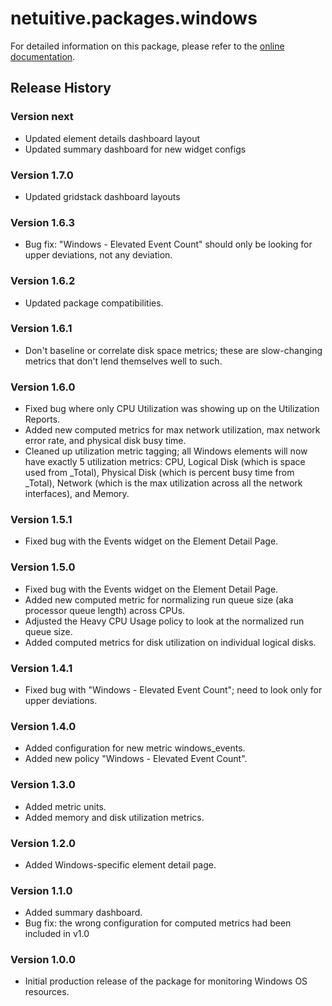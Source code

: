 # netuitive.packages.windows

For detailed information on this package, please refer to the [online documentation](https://help.netuitive.com/Content/Integrations/windows.htm).

## Release History

### Version next

* Updated element details dashboard layout
* Updated summary dashboard for new widget configs

### Version 1.7.0

* Updated gridstack dashboard layouts

### Version 1.6.3

* Bug fix: "Windows - Elevated Event Count" should only be looking for upper deviations, not any deviation.

### Version 1.6.2

* Updated package compatibilities.

### Version 1.6.1

* Don't baseline or correlate disk space metrics; these are slow-changing metrics that don't lend themselves well to such.

### Version 1.6.0

* Fixed bug where only CPU Utilization was showing up on the Utilization Reports.
* Added new computed metrics for max network utilization, max network error rate, and physical disk busy time.
* Cleaned up utilization metric tagging; all Windows elements will now have exactly 5 utilization metrics: CPU, Logical Disk (which is space used from _Total), Physical Disk (which is percent busy time from _Total), Network (which is the max utilization across all the network interfaces), and Memory.

### Version 1.5.1

* Fixed bug with the Events widget on the Element Detail Page.

### Version 1.5.0

* Fixed bug with the Events widget on the Element Detail Page.
* Added new computed metric for normalizing run queue size (aka processor queue length) across CPUs.
* Adjusted the Heavy CPU Usage policy to look at the normalized run queue size.
* Added computed metrics for disk utilization on individual logical disks.

### Version 1.4.1

* Fixed bug with "Windows - Elevated Event Count"; need to look only for upper deviations.

### Version 1.4.0

* Added configuration for new metric windows_events.
* Added new policy "Windows - Elevated Event Count".

### Version 1.3.0

* Added metric units.
* Added memory and disk utilization metrics.

### Version 1.2.0

* Added Windows-specific element detail page.

### Version 1.1.0

* Added summary dashboard.
* Bug fix: the wrong configuration for computed metrics had been included in v1.0

### Version 1.0.0

* Initial production release of the package for monitoring Windows OS resources.
